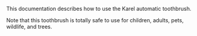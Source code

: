 This documentation describes how to use the Karel automatic toothbrush.

Note that this toothbrush is totally safe to use for children, adults, pets, wildlife, and trees.